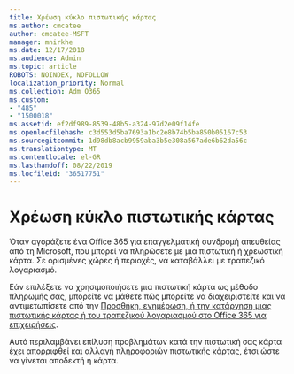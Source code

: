 ```yaml
---
title: Χρέωση κύκλο πιστωτικής κάρτας
ms.author: cmcatee
author: cmcatee-MSFT
manager: mnirkhe
ms.date: 12/17/2018
ms.audience: Admin
ms.topic: article
ROBOTS: NOINDEX, NOFOLLOW
localization_priority: Normal
ms.collection: Adm_O365
ms.custom:
- "485"
- "1500018"
ms.assetid: ef2df989-8539-48b5-a324-97d2e09f14fe
ms.openlocfilehash: c3d553d5ba7693a1bc2e8b74b5ba850b05167c53
ms.sourcegitcommit: 1d98db8acb9959aba3b5e308a567ade6b62da56c
ms.translationtype: MT
ms.contentlocale: el-GR
ms.lasthandoff: 08/22/2019
ms.locfileid: "36517751"
---
```

# <a name="billing-cycle-credit-card"></a>Χρέωση κύκλο πιστωτικής κάρτας

Όταν αγοράζετε ένα Office 365 για επαγγελματική συνδρομή απευθείας από τη Microsoft, που μπορεί να πληρώσετε με μια πιστωτική ή χρεωστική κάρτα. Σε ορισμένες χώρες ή περιοχές, να καταβάλλει με τραπεζικό λογαριασμό.
  
Εάν επιλέξετε να χρησιμοποιήσετε μια πιστωτική κάρτα ως μέθοδο πληρωμής σας, μπορείτε να μάθετε πώς μπορείτε να διαχειριστείτε και να αντιμετωπίσετε από την [Προσθήκη, ενημέρωση, ή την κατάργηση μιας πιστωτικής κάρτας ή του τραπεζικού λογαριασμού στο Office 365 για επιχειρήσεις](https://docs.microsoft.com/office365/admin/subscriptions-and-billing/add-update-or-remove-credit-card-or-bank-account).
  
Αυτό περιλαμβάνει επίλυση προβλημάτων κατά την πιστωτική σας κάρτα έχει απορριφθεί και αλλαγή πληροφοριών πιστωτικής κάρτας, έτσι ώστε να γίνεται αποδεκτή η κάρτα.